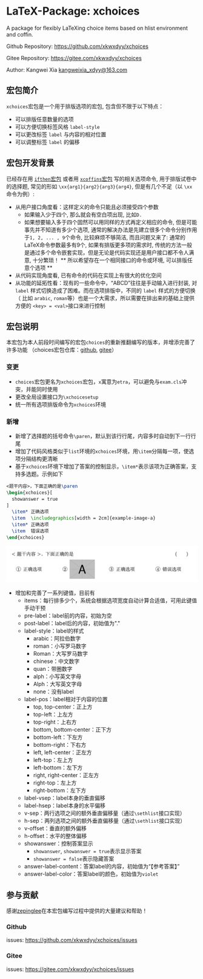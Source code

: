 # LaTeX-Package: xchoices

A package for flexibly LaTeXing choice items based on hlist environment and coffin.

Github Repository: https://github.com/xkwxdyy/xchoices

Gitee Repository: https://gitee.com/xkwxdyy/xchoices

Author: Kangwei Xia <kangweixia_xdyy@163.com>

## 宏包简介
`xchoices`宏包是一个用于排版选项的宏包, 包含但不限于以下特点：
- 可以排版任意数量的选项
- 可以方便切换标签风格 `label-style`
- 可以更改标签 `label` 与内容的相对位置
- 可以调整标签 `label` 的偏移

## 宏包开发背景

已经存在用 [`ifthen`宏包](https://www.latexstudio.net/index/details/index/mid/2270.html) 或者用 [`xcoffins`宏包](https://www.latexstudio.net/index/details/index/mid/2191.html) 写的相关选项命令, 用于排版试卷中的选择题, 常见的形如 `\xx{arg1}{arg2}{arg3}{arg4}`, 但是有几个不足（以 `\xx` 命令为例）:
- 从用户接口角度看：这样定义的命令只能且必须接受四个参数
  - 如果输入少于四个, 那么就会有空白项出现, 比如`D.  `
  - 如果想要输入多于四个固然可以用同样的方式再定义相应的命令, 但是可能事先并不知道有多少个选项, 通常的解决办法是先建立很多个命令分别作用于`1, 2, ... , 9`个命令, 比较麻烦不够简洁, 而且问题又来了: 通常的LaTeX命令参数最多有9个, 如果有排版更多项的需求时, 传统的方法一般是通过多个命令嵌套实现，但是无论是代码实现还是用户接口都不令人满意, 十分繁琐！
  ** 所以希望存在一个相同接口的命令或环境, 可以排版任意个选项 **
- 从代码实现角度看, 已有命令的代码在实现上有很大的优化空间
- 从功能的延拓性看：现有的一些命令中，“ABCD”往往是手动输入进行封装, 对 `label` 样式切换造成了困难。而在选项排版中，不同的 `label`  样式的方便切换（ 比如 `arabic`, `roman`等）也是一个大需求，所以需要在排出来的基础上提供方便的 `<key> = <val>`接口来进行控制

## 宏包说明

本宏包为本人前段时间编写的宏包`choices`的重新推翻编写的版本，并增添完善了许多功能
（choices宏包仓库：[github](https://github.com/xkwxdyy/xchoices), [gitee](https://gitee.com/xkwxdyy/xchoices)）


### 变更
- `choices`宏包更名为`xchoices`宏包，`x`寓意为`etra`，可以避免与`exam.cls`冲突，并能同时使用
- 更改全局设置接口为`\xchoicesetup`
- 统一所有选项排版命令为`xchoices`环境

### 新增
- 新增了选择题的括号命令`\paren`，默认到该行行尾，内容多时自动到下一行行尾
- 增加了代码风格类似于`list`环境的`xchoices`环境，用`\item`分隔每一项，使选项分隔结构更清晰
- 基于`xchoices`环境下增加了答案的控制显示，`\item*`表示该项为正确答案，支持多选题。示例如下
```tex
<题干内容>，下面正确的是\paren
\begin{xchoices}[
  showanswer = true
]
  \item* 正确选项
  \item  \includegraphics[width = 2cm]{example-image-a}
  \item* 正确选项
  \item  错误选项
\end{xchoices}
```
![](https://raw.githubusercontent.com/xkwxdyy/image/main/postimage/image-hosting/20220131001850.png)

- 增加和完善了一系列键值，目前有
  - items：每行排多少个，系统会根据选项宽度自动计算合适值，可用此键值手动干预
  - pre-label：label前的内容，初始为空
  - post-label：label后的内容，初始值为"."
  - label-style：label的样式
    - arabic：阿拉伯数字
    - roman：小写罗马数字
    - Roman：大写罗马数字
    - chinese：中文数字
    - quan：带圈数字
    - alph：小写英文字母
    - Alph：大写英文字母
    - none：没有label
  - label-pos：label相对于内容的位置
    - top, top-center：正上方
    - top-left：上左方
    - top-right：上右方
    - bottom, bottom-center：正下方
    - bottom-left：下左方
    - bottom-right：下右方
    - left, left-center：正左方
    - left-top：左上方
    - left-bottom：左下方
    - right, right-center：正左方
    - right-top：左上方
    - right-bottom：左下方
  - label-vsep：label本身的垂直偏移
  - label-hsep：label本身的水平偏移
  - v-sep：两行选项之间的额外垂直偏移量（通过`\sethlist`接口实现）
  - h-sep：两列选项之间的额外垂直偏移量（通过`\sethlist`接口实现）
  - v-offset：垂直的额外偏移
  - h-offset：水平的整体偏移
  - showanswer：控制答案显示
    - `showanswer`, `showanswer = true`表示显示答案
    - `showanswer = false`表示隐藏答案
  - answer-label-content：答案label的内容，初始值为“【参考答案】”
  - answer-label-color：答案label的颜色，初始值为`violet`


## 参与贡献
感谢[zepinglee](https://github.com/zepinglee)在本宏包编写过程中提供的大量建议和帮助！

### Github
issues: https://github.com/xkwxdyy/xchoices/issues

### Gitee
issues: https://gitee.com/xkwxdyy/xchoices/issues
